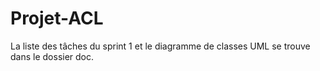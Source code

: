 # Projet-ACL

La liste des tâches du sprint 1 et le diagramme de classes UML se trouve dans le dossier doc.
